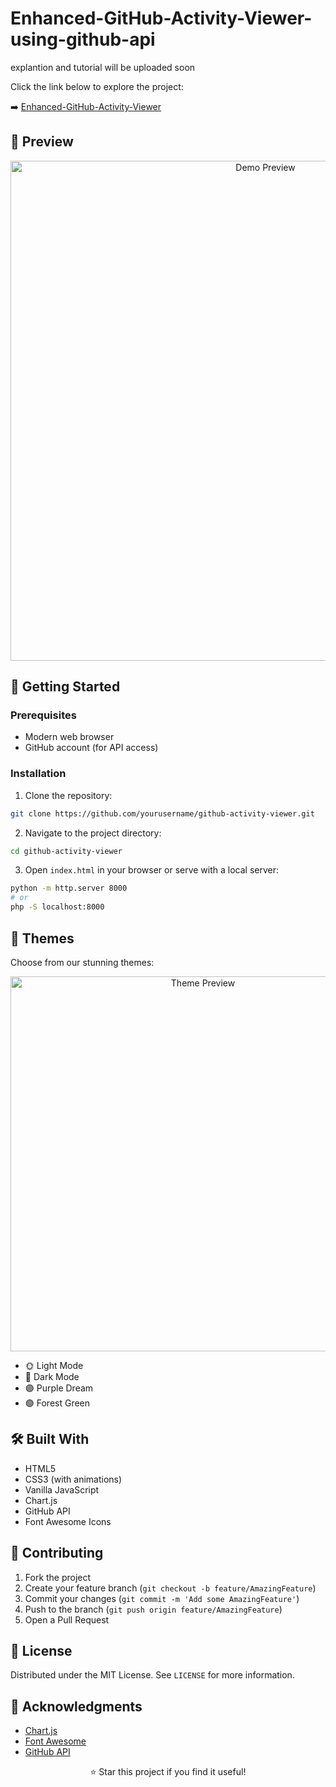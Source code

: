 # Enhanced-GitHub-Activity-Viewer-using-github-api

explantion and tutorial will be uploaded soon

Click the link below to explore the project:

➡️ [Enhanced-GitHub-Activity-Viewer](https://kingslayer458.github.io/Enhanced-GitHub-Activity-Viewer-using-github-api/)


</div>


## 🌟 Preview

<div align="center">
<img src="https://github.com/yourusername/github-activity-viewer/raw/main/assets/demo.gif" alt="Demo Preview" width="800px"/>
</div>

## 🚀 Getting Started

### Prerequisites

- Modern web browser
- GitHub account (for API access)

### Installation

1. Clone the repository:
```bash
git clone https://github.com/yourusername/github-activity-viewer.git
```

2. Navigate to the project directory:
```bash
cd github-activity-viewer
```

3. Open `index.html` in your browser or serve with a local server:
```bash
python -m http.server 8000
# or
php -S localhost:8000
```

## 🎨 Themes

Choose from our stunning themes:

<div align="center">
<img src="https://github.com/yourusername/github-activity-viewer/raw/main/assets/themes.gif" alt="Theme Preview" width="600px"/>
</div>

- 🌞 Light Mode
- 🌙 Dark Mode
- 🟣 Purple Dream
- 🟢 Forest Green


## 🛠️ Built With

- HTML5
- CSS3 (with animations)
- Vanilla JavaScript
- Chart.js
- GitHub API
- Font Awesome Icons


## 🤝 Contributing

1. Fork the project
2. Create your feature branch (`git checkout -b feature/AmazingFeature`)
3. Commit your changes (`git commit -m 'Add some AmazingFeature'`)
4. Push to the branch (`git push origin feature/AmazingFeature`)
5. Open a Pull Request

## 📝 License

Distributed under the MIT License. See `LICENSE` for more information.

## 🙏 Acknowledgments

- [Chart.js](https://www.chartjs.org/)
- [Font Awesome](https://fontawesome.com/)
- [GitHub API](https://docs.github.com/en/rest)



<div align="center">
⭐ Star this project if you find it useful!

